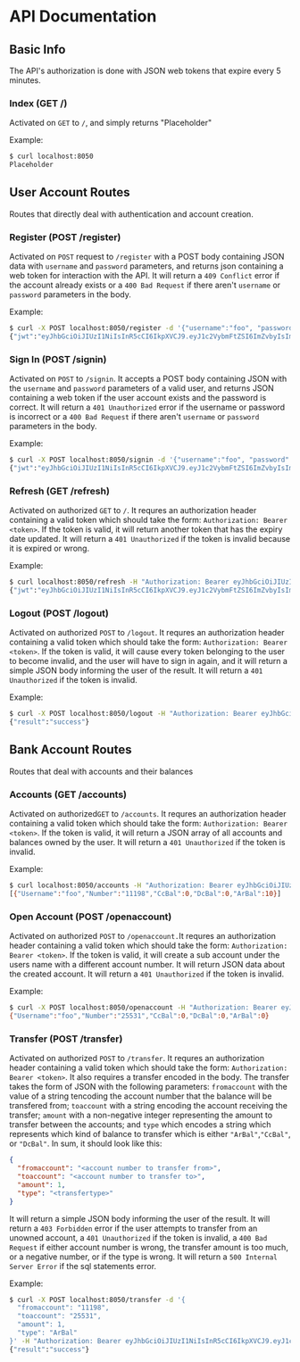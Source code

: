 # API Documentation
## Basic Info
The API's authorization is done with JSON web tokens that expire every 5 minutes.
### Index (GET /)
Activated on `GET` to `/`, and simply returns "Placeholder"

Example:
```sh
$ curl localhost:8050
Placeholder
```
## User Account Routes
Routes that directly deal with authentication and account creation.
### Register (POST /register)
Activated on `POST` request to `/register` with a POST body containing JSON data with `username` and `password` parameters, and returns json containing a web token for interaction with the API.
It will return a `409 Conflict` error if the account already exists or a `400 Bad Request` if there aren't `username` or `password` parameters in the body.

Example:
```sh
$ curl -X POST localhost:8050/register -d '{"username":"foo", "password":"bar"}'
{"jwt":"eyJhbGciOiJIUzI1NiIsInR5cCI6IkpXVCJ9.eyJ1c2VybmFtZSI6ImZvbyIsImV4cCI6MTU2MTMwODg1NCwiaWF0IjoxNTYxMzA4NTU0fQ.znXFS0gIMo0K7m5NJA4I1C9Fylzh3LpzwHR8zLutkbw"}
```
### Sign In (POST /signin)
Activated on `POST` to `/signin`. It accepts a POST body containing JSON with the `username` and `password` parameters of a valid user, and returns JSON containing a web token if the user account exists and the password is correct. It will return a `401 Unauthorized` error if the username or password is incorrect or a `400 Bad Request` if there aren't `username` or `password` parameters in the body.

Example:
```sh
$ curl -X POST localhost:8050/signin -d '{"username":"foo", "password":"bar"}'
{"jwt":"eyJhbGciOiJIUzI1NiIsInR5cCI6IkpXVCJ9.eyJ1c2VybmFtZSI6ImZvbyIsImV4cCI6MTU2MTMwOTUxNywiaWF0IjoxNTYxMzA5MjE3fQ.88_T5HijoXF2etpaivu4YusCJ5Po3dEZ74QuwRG16FM"}
```
### Refresh (GET /refresh)
Activated on authorized `GET` to `/`. It requres an authorization header containing a valid token which should take the form: `Authorization: Bearer <token>`. If the token is valid, it will return another token that has the expiry date updated. It will return a `401 Unauthorized` if the token is invalid because it is expired or wrong.

Example:
```sh
$ curl localhost:8050/refresh -H "Authorization: Bearer eyJhbGciOiJIUzI1NiIsInR5cCI6IkpXVCJ9.eyJ1c2VybmFtZSI6ImZvbyIsImV4cCI6MTU2MTMwOTUxNywiaWF0IjoxNTYxMzA5MjE3fQ.88_T5HijoXF2etpaivu4YusCJ5Po3dEZ74QuwRG16FM"
{"jwt":"eyJhbGciOiJIUzI1NiIsInR5cCI6IkpXVCJ9.eyJ1c2VybmFtZSI6ImZvbyIsImV4cCI6MTU2MTMwOTgwOCwiaWF0IjoxNTYxMzA5NTA4fQ.5CmyWOAGMQTPLrkI8_c5ZVocJYzRVRo0WqBUtByfU_E"}
```
### Logout (POST /logout)
Activated on authorized `POST` to `/logout`. It requres an authorization header containing a valid token which should take the form: `Authorization: Bearer <token>`. If the token is valid, it will cause every token belonging to the user to become invalid, and the user will have to sign in again, and it will return a simple JSON body informing the user of the result. It will return a `401 Unauthorized` if the token is invalid.

Example:
```sh
$ curl -X POST localhost:8050/logout -H "Authorization: Bearer eyJhbGciOiJIUzI1NiIsInR5cCI6IkpXVCJ9.eyJ1c2VybmFtZSI6ImZvbyIsImV4cCI6MTU2MTMxMDQwNSwiaWF0IjoxNTYxMzEwMTA1fQ.a7D0ri_9E1_TY7UNu697y4bXVe9czowMmOOHWXjJ2Ks"
{"result":"success"}
```
## Bank Account Routes
Routes that deal with accounts and their balances
### Accounts (GET /accounts)
Activated on authorized`GET` to `/accounts`. It requres an authorization header containing a valid token which should take the form: `Authorization: Bearer <token>`. If the token is valid, it will return a JSON array of all accounts and balances owned by the user. It will return a `401 Unauthorized` if the token is invalid.

Example:
```sh
$ curl localhost:8050/accounts -H "Authorization: Bearer eyJhbGciOiJIUzI1NiIsInR5cCI6IkpXVCJ9.eyJ1c2VybmFtZSI6ImZvbyIsImV4cCI6MTU2MTMxMTI3NSwiaWF0IjoxNTYxMzEwOTc1fQ.ID3_vyvbYJvnNN4TNcURl4Deex2WixCYA9yG9H58zrc"
[{"Username":"foo","Number":"11198","CcBal":0,"DcBal":0,"ArBal":10}]
```

### Open Account (POST /openaccount)
Activated on authorized `POST` to `/openaccount.`It requres an authorization header containing a valid token which should take the form: `Authorization: Bearer <token>`. If the token is valid, it will create a sub account under the users name with a different account number. It will return JSON data about the created account. It will return a `401 Unauthorized` if the token is invalid.

Example:
```sh
$ curl -X POST localhost:8050/openaccount -H "Authorization: Bearer eyJhbGciOiJIUzI1NiIsInR5cCI6IkpXVCJ9.eyJ1c2VybmFtZSI6ImZvbyIsImV4cCI6MTU2MTMxMTUzOCwiaWF0IjoxNTYxMzExMjM4fQ.5q4xtJ-KJACyG3-mEWPldO0kKyNkm-E3CP13b5x4a9o"
{"Username":"foo","Number":"25531","CcBal":0,"DcBal":0,"ArBal":0}
```
### Transfer (POST /transfer)
Activated on authorized `POST` to `/transfer`. It requres an authorization header containing a valid token which should take the form: `Authorization: Bearer <token>`. It also requires a transfer encoded in the body. The transfer takes the form of JSON with the following parameters: `fromaccount` with the value of a string tencoding the account number that the balance will be transfered from; `toaccount` with a string encoding the account receiving the transfer; `amount` with a non-negative integer representing the amount to transfer between the accounts; and `type` which encodes a string which represents which kind of balance to transfer which is either `"ArBal"`,`"CcBal"`, or `"DcBal"`. In sum, it should look like this:
```json
{
  "fromaccount": "<account number to transfer from>",
  "toaccount": "<account number to transfer to>",
  "amount": 1,
  "type": "<transfertype>"
}
```
It will return a simple JSON body informing the user of the result. It will return a `403 Forbidden` error if the user attempts to transfer from an unowned account, a `401 Unauthorized` if the token is invalid, a `400 Bad Request` if either account number is wrong, the transfer amount is too much, or a negative number, or if the type is wrong. It will return a `500 Internal Server Error` if the sql statements error. 

Example:
```sh
$ curl -X POST localhost:8050/transfer -d '{
  "fromaccount": "11198",
  "toaccount": "25531",
  "amount": 1,
  "type": "ArBal"
}' -H "Authorization: Bearer eyJhbGciOiJIUzI1NiIsInR5cCI6IkpXVCJ9.eyJ1c2VybmFtZSI6ImZvbyIsImV4cCI6MTU2MTMyMzIyMSwiaWF0IjoxNTYxMzIyOTIxfQ.d0AMqhzwljnCntHSJB6H93qMnWFu1HdGMP1UciQTC5A"
{"result":"success"}
```

